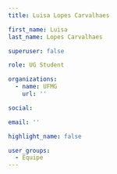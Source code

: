 ```yaml
---
title: Luisa Lopes Carvalhaes

first_name: Luisa
last_name: Lopes Carvalhaes

superuser: false

role: UG Student

organizations:
  - name: UFMG
    url: ''

social:

email: ''

highlight_name: false

user_groups:
  - Equipe
---
```



